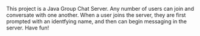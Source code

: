 This project is a Java Group Chat Server. Any number of users can join and conversate with one another. When a user joins the server, they are first prompted with an identfying name, and then can begin messaging in the server. Have fun!

